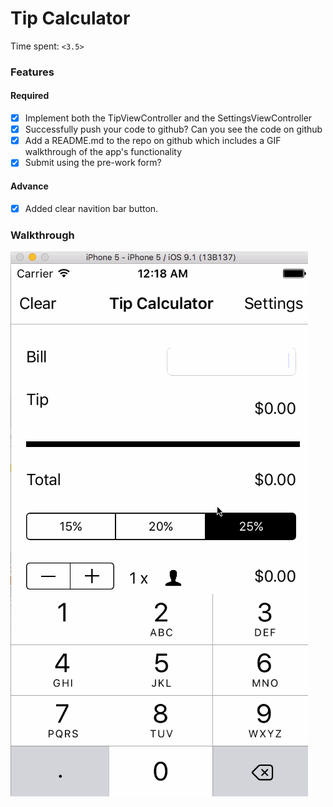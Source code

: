 # Tip Calculator

Time spent: `<3.5>`

### Features

#### Required

- [x] Implement both the TipViewController and the SettingsViewController
- [x] Successfully push your code to github? Can you see the code on github
- [x] Add a README.md to the repo on github which includes a GIF walkthrough of the app's functionality
- [x] Submit using the pre-work form?

#### Advance

- [x] Added clear navition bar button.

### Walkthrough

![Alt text](https://github.com/aftabnaqvi/Tips/blob/master/TipCalculator.gif "cc-flow.jpeg")
